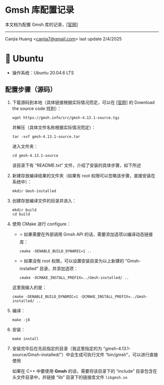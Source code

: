 # Gmsh 库配置记录

本文档为配置 Gmsh 库的记录，[[官网]](https://gmsh.info)

---

Canjia Huang <<canjia7@gmail.com>> last update 2/4/2025

# :penguin: Ubuntu

- 操作系统：Ubuntu 20.04.6 LTS

## 配置步骤（源码）

1. 下载源码到本地（具体链接根据实际情况而定，可以在 [[官网]](https://gmsh.info) 的 Download the source code 找到）：

    ```
    wget https://gmsh.info/src/gmsh-4.13.1-source.tgz
    ```

    并解压（具体文件名称根据实际情况而定）：

    ```
    tar -xvf gmsh-4.13.1-source.tar
    ```

    进入文件夹：

    ```
    cd gmsh-4.13.1-source
    ```

    该目录下有 “README.txt” 文件，介绍了安装的具体步骤，如下所述

2. 新建存放编译结果的文件夹（如果有 root 权限可以忽略该步骤，直接安装在系统中）：

    ```
    mkdir Gmsh-installed
    ```

3. 创建存放编译文件的目录并进入：

    ```
    mkdir build
    cd build
    ```

4. 使用 CMake 进行 configure：

    - :star: 如果需要在外部调用 Gmsh API 的话，需要添加选项以编译动态链接库：

        ```
        cmake -DENABLE_BUILD_DYNAMIC=1 ..
        ```

    - :star: 如果没有 root 权限，可以设置安装目录为以上新建的 “Gmsh-installed” 目录，并添加选项：

        ```
        cmake -DCMAKE_INSTALL_PREFIX=../Gmsh-installed/ ..
        ```
    
    这里我输入的是：

    ```
    cmake -DENABLE_BUILD_DYNAMIC=1 -DCMAKE_INSTALL_PREFIX=../Gmsh-installed/ ..
    ```

5. 编译：

    ```
    make -j8
    ```

6. 安装：

    ```
    make install
    ```

7. 安装完毕后在先前指定的目录（我这里指定的为 “gmsh-4.13.1-source/Gmsh-installed/”）中会生成可执行文件 “bin/gmsh”，可以进行直接使用

    如果在 C++ 中要使用 **Gmsh** 的话，需要将该目录下的 “include” 目录包含在头文件目录中，并链接 “lib” 目录下的链接库文件 `libgmsh.so`